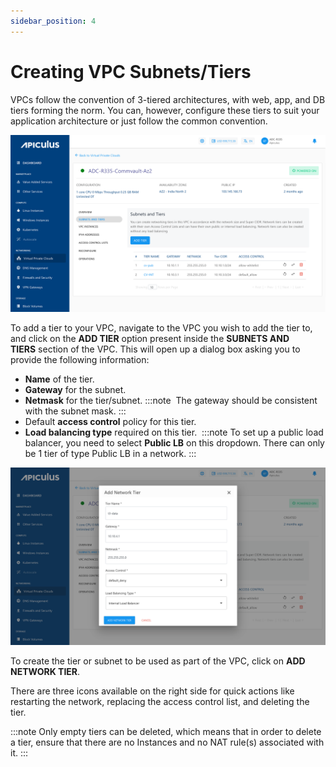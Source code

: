 ```yaml
---
sidebar_position: 4
---
```

# Creating VPC Subnets/Tiers

VPCs follow the convention of 3-tiered architectures, with web, app, and DB tiers forming the norm. You can, however, configure these tiers to suit your application architecture or just follow the common convention.

![Creating VPC Subnets/Tiers](img/VPCSubnets1.png)

To add a tier to your VPC, navigate to the VPC you wish to add the tier to, and click on the **ADD TIER** option present inside the **SUBNETS AND TIERS** section of the VPC. This will open up a dialog box asking you to provide the following information:

- **Name** of the tier.
- **Gateway** for the subnet.
- **Netmask** for the tier/subnet.
	:::note
	 The gateway should be consistent with the subnet mask.
	:::
- Default **access control** policy for this tier.
- **Load balancing type** required on this tier. 
  :::note
	 To set up a public load balancer, you need to select **Public LB** on this dropdown. There can only be 1 tier of type Public LB in a network.
  :::

![Creating VPC Subnets/Tiers](img/VPCSubnets2.png)

To create the tier or subnet to be used as part of the VPC, click on **ADD NETWORK TIER**.

There are three icons available on the right side for quick actions like restarting the network, replacing the access control list, and deleting the tier.

:::note
Only empty tiers can be deleted, which means that in order to delete a tier, ensure that there are no Instances and no NAT rule(s) associated with it.
:::




